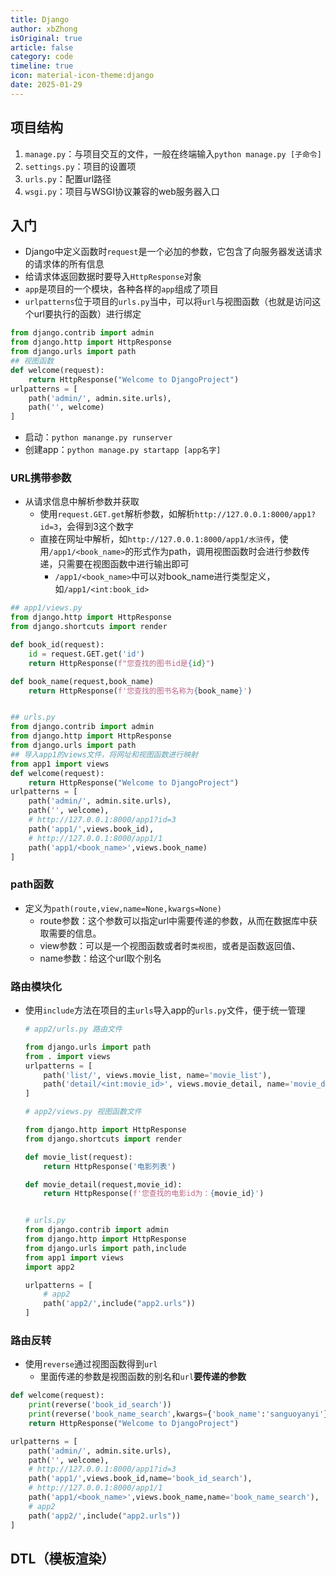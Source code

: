```yaml
---
title: Django
author: xbZhong
isOriginal: true
article: false
category: code
timeline: true
icon: material-icon-theme:django
date: 2025-01-29
---
```

## 项目结构

1. `manage.py`：与项目交互的文件，一般在终端输入`python manage.py [子命令]`
2. `settings.py`：项目的设置项
3. `urls.py`：配置url路径
4. `wsgi.py`：项目与WSGI协议兼容的web服务器入口

## 入门

- Django中定义函数时`request`是一个必加的参数，它包含了向服务器发送请求的请求体的所有信息
- 给请求体返回数据时要导入`HttpResponse`对象
- `app`是项目的一个模块，各种各样的`app`组成了项目
- `urlpatterns`位于项目的`urls.py`当中，可以将`url`与视图函数（也就是访问这个url要执行的函数）进行绑定

```python
from django.contrib import admin
from django.http import HttpResponse
from django.urls import path
## 视图函数
def welcome(request):
    return HttpResponse("Welcome to DjangoProject")
urlpatterns = [
    path('admin/', admin.site.urls),
    path('', welcome)
]
```

- 启动：`python manange.py runserver`
- 创建app：`python manage.py startapp [app名字]`

### URL携带参数

- 从请求信息中解析参数并获取
  - 使用`request.GET.get`解析参数，如解析`http://127.0.0.1:8000/app1?id=3`，会得到3这个数字
  - 直接在网址中解析，如`http://127.0.0.1:8000/app1/水浒传`，使用`/app1/<book_name>`的形式作为path，调用视图函数时会进行参数传递，只需要在视图函数中进行输出即可
    - `/app1/<book_name>`中可以对book_name进行类型定义，如`/app1/<int:book_id>`

```python
## app1/views.py
from django.http import HttpResponse
from django.shortcuts import render

def book_id(request):
    id = request.GET.get('id')
    return HttpResponse(f"您查找的图书id是{id}")

def book_name(request,book_name)
	return HttpResponse(f'您查找的图书名称为{book_name}')


## urls.py
from django.contrib import admin
from django.http import HttpResponse
from django.urls import path
## 导入app1的views文件，将网址和视图函数进行映射
from app1 import views  
def welcome(request):
    return HttpResponse("Welcome to DjangoProject")
urlpatterns = [
    path('admin/', admin.site.urls),
    path('', welcome),
    # http://127.0.0.1:8000/app1?id=3
    path('app1/',views.book_id),
    # http://127.0.0.1:8000/app1/1
    path('app1/<book_name>',views.book_name)
]
```

### path函数

- 定义为`path(route,view,name=None,kwargs=None)`
  - route参数：这个参数可以指定url中需要传递的参数，从而在数据库中获取需要的信息。
  - view参数：可以是一个视图函数或者时`类视图`，或者是函数返回值、
  - name参数：给这个url取个别名

### 路由模块化

- 使用`include`方法在项目的主`urls`导入app的`urls.py`文件，便于统一管理

  ```python
  # app2/urls.py 路由文件
  
  from django.urls import path
  from . import views
  urlpatterns = [
      path('list/', views.movie_list, name='movie_list'),
      path('detail/<int:movie_id>', views.movie_detail, name='movie_detail')
  ]
  
  # app2/views.py 视图函数文件
  
  from django.http import HttpResponse
  from django.shortcuts import render
  
  def movie_list(request):
      return HttpResponse('电影列表')
  
  def movie_detail(request,movie_id):
      return HttpResponse(f'您查找的电影id为：{movie_id}')
  
  
  # urls.py
  from django.contrib import admin
  from django.http import HttpResponse
  from django.urls import path,include
  from app1 import views
  import app2
  
  urlpatterns = [
      # app2
      path('app2/',include("app2.urls"))
  ]
  ```



### 路由反转

- 使用`reverse`通过视图函数得到`url`
  - 里面传递的参数是视图函数的别名和`url`**要传递的参数**

```python
def welcome(request):
    print(reverse('book_id_search'))
    print(reverse('book_name_search',kwargs={'book_name':'sanguoyanyi'}))
    return HttpResponse("Welcome to DjangoProject")

urlpatterns = [
    path('admin/', admin.site.urls),
    path('', welcome),
    # http://127.0.0.1:8000/app1?id=3
    path('app1/',views.book_id,name='book_id_search'),
    # http://127.0.0.1:8000/app1/1
    path('app1/<book_name>',views.book_name,name='book_name_search'),
    # app2
    path('app2/',include("app2.urls"))
]

```

## DTL（模板渲染）